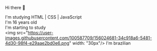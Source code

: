 Hi there 👋

I'm studying HTML | CSS | JavaScript<br/> I'm 16 years old <br/>
I'm starting to study <br/>
<img src="https://user-images.githubusercontent.com/100587709/156024681-34c918a6-5481-4d30-98f4-e29aae2bd0e6.png" width: "30px"/> I'm brazilian
<!--
**LuisHeli/LuisHeli** is a ✨ _special_ ✨ repository because its `README.md` (this file) appears on your GitHub profile.

Here are some ideas to get you started:

- 🔭 I’m currently working on ...
- 🌱 I’m currently learning ...
- 👯 I’m looking to collaborate on ...
- 🤔 I’m looking for help with ...
- 💬 Ask me about ...
- 📫 How to reach me: ...
- 😄 Pronouns: ...
- ⚡ Fun fact: ...
-->
